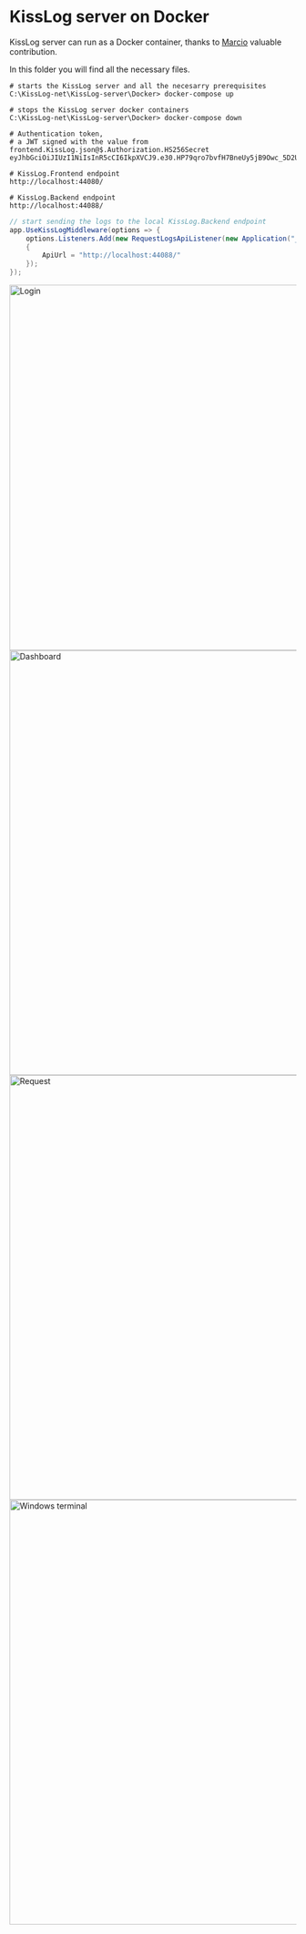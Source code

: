 # KissLog server on Docker

KissLog server can run as a Docker container, thanks to [Marcio](https://github.com/zimbres) valuable contribution.

In this folder you will find all the necessary files.

```none
# starts the KissLog server and all the necesarry prerequisites
C:\KissLog-net\KissLog-server\Docker> docker-compose up

# stops the KissLog server docker containers
C:\KissLog-net\KissLog-server\Docker> docker-compose down

# Authentication token,
# a JWT signed with the value from frontend.KissLog.json@$.Authorization.HS256Secret
eyJhbGciOiJIUzI1NiIsInR5cCI6IkpXVCJ9.e30.HP79qro7bvfH7BneUy5jB9Owc_5D2UavFDulRETAl9E

# KissLog.Frontend endpoint
http://localhost:44080/

# KissLog.Backend endpoint
http://localhost:44088/
```

```csharp
// start sending the logs to the local KissLog.Backend endpoint
app.UseKissLogMiddleware(options => {
    options.Listeners.Add(new RequestLogsApiListener(new Application("_OrganizationId_","_ApplicationId_"))
    {
        ApiUrl = "http://localhost:44088/"
    });
});
```

<img width="642" alt="Login" src="https://github.com/KissLog-net/KissLog-server/assets/39127098/30b3b8bd-d7d4-4e79-9e5d-771df2f41174">

<img width="746" alt="Dashboard" src="https://github.com/KissLog-net/KissLog-server/assets/39127098/a50d654e-5a0b-4094-b328-63dad69f2e53">

<img width="746" alt="Request" src="https://github.com/KissLog-net/KissLog-server/assets/39127098/21517eae-a70b-4ccc-8277-f1314a2850ac">

<img width="746" alt="Windows terminal" src="https://github.com/KissLog-net/KissLog-server/assets/39127098/50c1adbf-7a1b-4cec-a22a-ceefdf9a91b7">


